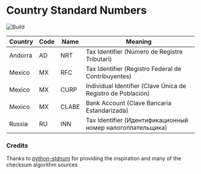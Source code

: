 # Country Standard Numbers

![Build](https://github.com/koblas/stdnum-js/workflows/Node.js%20CI/badge.svg)

| Country | Code | Name  | Meaning                                                      |
| ------- | ---- | ----- | ------------------------------------------------------------ |
| Andorra | AD   | NRT   | Tax Identifier (Número de Registre Tributari)                |
| Mexico  | MX   | RFC   | Tax Identifier (Registro Federal de Contribuyentes)          |
| Mexico  | MX   | CURP  | Individual Identifier (Clave Única de Registro de Población) |
| Mexico  | MX   | CLABE | Bank Account (Clave Bancaria Estandarizada)                  |
| Russia  | RU   | INN   | Tax Identifier (Идентификационный номер налогоплательщика)   |

### Credits

Thanks to [python-stdnum](https://arthurdejong.org/python-stdnum/) for providing the inspiration and
many of the checksum algorithm sources
